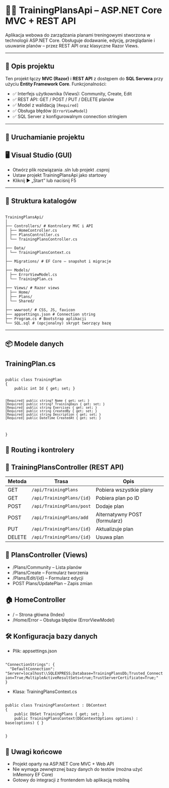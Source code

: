 # 🏋️‍♂️ TrainingPlansApi – ASP.NET Core MVC + REST API

Aplikacja webowa do zarządzania planami treningowymi stworzona w technologii ASP.NET Core. Obsługuje dodawanie, edycję, przeglądanie i usuwanie planów – przez REST API oraz klasyczne Razor Views.

---

## 📌 Opis projektu
Ten projekt łączy **MVC (Razor)** i **REST API** z dostępem do **SQL Servera** przy użyciu **Entity Framework Core**.
Funkcjonalności:
- ✅ Interfejs użytkownika (Views): Community, Create, Edit
- ✅ REST API: GET / POST / PUT / DELETE planów
- ✅ Model z walidacją `[Required]`
- ✅ Obsługa błędów (`ErrorViewModel`)
- ✅ SQL Server z konfigurowalnym connection stringiem

---

## 🚀 Uruchamianie projektu
## 🖥️ Visual Studio (GUI)
- Otwórz plik rozwiązania .sln lub projekt .csproj
- Ustaw projekt TrainingPlansApi jako startowy
- Kliknij ► „Start” lub naciśnij F5

---

## 📂 Struktura katalogów
<code>
TrainingPlansApi/
│
├── Controllers/ # Kontrolery MVC i API
│ ├── HomeController.cs
│ ├── PlansController.cs
│ └── TrainingPlansController.cs
│
├── Data/
│ └── TrainingPlansContext.cs
│
├── Migrations/ # EF Core – snapshot i migracje
│
├── Models/
│ ├── ErrorViewModel.cs
│ └── TrainingPlan.cs
│
├── Views/ # Razor views
│ ├── Home/
│ ├── Plans/
│ └── Shared/
│
├── wwwroot/ # CSS, JS, favicon
├── appsettings.json # Connection string
├── Program.cs # Bootstrap aplikacji
└── SQL.sql # (opcjonalny) skrypt tworzący bazę
</code>

---

## 📦 Modele danych
## TrainingPlan.cs
<code>
public class TrainingPlan
{
    public int Id { get; set; }

    [Required] public string? Name { get; set; }
    [Required] public string? TrainingDays { get; set; }
    [Required] public string Exercises { get; set; }
    [Required] public string CreatedBy { get; set; }
    [Required] public string Description { get; set; }
    [Required] public DateTime CreatedAt { get; set; }
}
</code>

## 🧭 Routing i kontrolery
## 🔧 TrainingPlansController (REST API)
| Metoda | Trasa                     | Opis                          |
| ------ | ------------------------- | ----------------------------- |
| GET    | `/api/TrainingPlans`      | Pobiera wszystkie plany       |
| GET    | `/api/TrainingPlans/{id}` | Pobiera plan po ID            |
| POST   | `/api/TrainingPlans/post` | Dodaje plan                   |
| POST   | `/api/TrainingPlans/add`  | Alternatywny POST (formularz) |
| PUT    | `/api/TrainingPlans/{id}` | Aktualizuje plan              |
| DELETE | `/api/TrainingPlans/{id}` | Usuwa plan                    |

## 🎨 PlansController (Views)
- /Plans/Community – Lista planów
- /Plans/Create – Formularz tworzenia
- /Plans/Edit/{id} – Formularz edycji
- POST Plans/UpdatePlan – Zapis zmian

## 🏠 HomeController
- / – Strona główna (Index)
- /Home/Error – Obsługa błędów (ErrorViewModel)

## 🛠️ Konfiguracja bazy danych
- Plik: appsettings.json
<code>
"ConnectionStrings": {
  "DefaultConnection": "Server=localhost\\SQLEXPRESS;Database=TrainingPlansDb;Trusted_Connection=True;MultipleActiveResultSets=true;TrustServerCertificate=True;"
}
</code>

- Klasa: TrainingPlansContext.cs
<code>
public class TrainingPlansContext : DbContext
{
    public DbSet<TrainingPlan> TrainingPlans { get; set; }
    public TrainingPlansContext(DbContextOptions<TrainingPlansContext> options) : base(options) { }

}
</code>

## 📌 Uwagi końcowe
- Projekt oparty na ASP.NET Core MVC + Web API
- Nie wymaga zewnętrznej bazy danych do testów (można użyć InMemory EF Core)
- Gotowy do integracji z frontendem lub aplikacją mobilną
